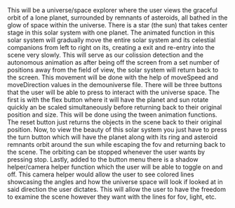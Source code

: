 This will be a universe/space explorer where the user views the graceful orbit of a lone planet, surrounded by remnants of asteroids, all bathed in the glow of space within the universe. There is a star (the sun) that takes center stage in this solar system with one planet. The animated function in this solar system will gradually move the entire solar system and its celestial companions from left to right on its, creating a exit and re-entry into the scene very slowly. This will serve as our colission detection and the autonomous animation as after being off the screen from a set number of positions away from the field of view, the solar system will return back to the screen. This movement will be done with the help of moveSpeed and moveDirection values in the demouniverse file. There will be three buttons that the user will be able to press to interact with the universe space. The first is with the flex button where it will have the planet and sun rotate quickly an be scaled simultaneously before returning back to their original position and size. This will be done using the tween animation functions. The reset button just returns the objects in the scene back to their original position. Now, to view the beauty of this solar system you just have to press the turn button which will have the planet along with its ring and asteroid remnants orbit around the sun while escaping the fov and returning back to the scene. The orbiting can be stopped whenever the user wants by pressing stop. Lastly, added to the button menu there is a shadow helper/camera helper function which the user will be able to toggle on and off. This camera helper would allow the user to see colored lines showcasing the angles and how the universe space will look if looked at in said direction the user dictates. This will allow the user to have the freedom to examine the scene however they want with the lines for fov, light, etc. 